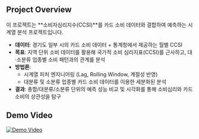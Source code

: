 ## Project Overview

이 프로젝트는 **소비자심리지수(CCSI)**를 카드 소비 데이터와 결합하여 예측하는 시계열 분석 프로젝트입니다.  
- **데이터**: 경기도 일부 시의 카드 소비 데이터 + 통계청에서 제공하는 월별 CCSI  
- **목표**: 지역 단위 소비 데이터를 활용해 국가적 소비 심리지표(CCSI)를 근사하고, 대·소분류 업종별 소비 패턴과의 관계를 분석  
- **방법론**:
  - 시계열 피처 엔지니어링 (Lag, Rolling Window, 계절성 반영)
  - 대분류 및 소분류 업종별 카드 소비 데이터를 이용한 세분화된 분석
- **결과**: 총합/대분류/소분류 단위의 예측 성능 비교 및 시각화를 통해 소비심리와 카드 소비의 상관성을 탐구

## Demo Video

[![Demo Video](https://img.youtube.com/vi/wS2DuPhqEyk/0.jpg)](https://youtu.be/wS2DuPhqEyk)